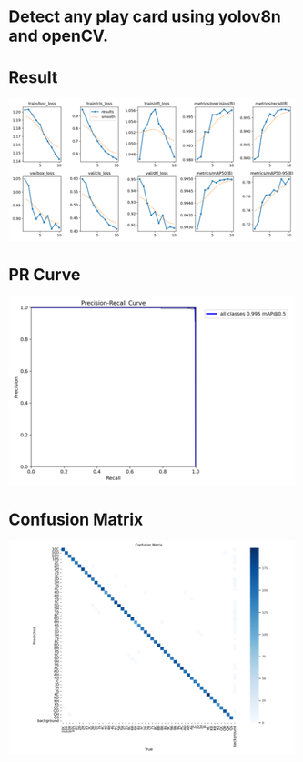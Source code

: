 # Detect any play card using yolov8n and openCV.
# Result
![result](/Weight/results.png)
# PR Curve
![PR](/Weight/PR_curve.png)
# Confusion Matrix
![cm](/Weight/confusion_matrix.png)
